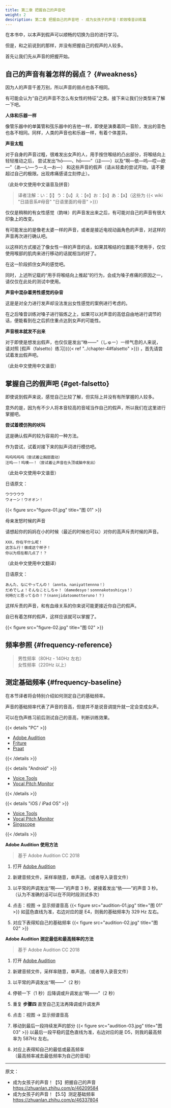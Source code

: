 ```yaml
---
title: 第二章 把握自己的声音吧
weight: 2
description: 第二章 把握自己的声音吧 - 成为女孩子的声音！即效嗓音训练篇
---
```


在本书中，以本声到假声可以顺畅的切换为目的进行学习。

但是，和之前说到的那样，并没有把握自己的假声的人较多。

首先让我们先从声音的把握开始。

## 自己的声音有着怎样的弱点？ {#weakness}

因为人的声音千差万别，所以声音的弱点也各不相同。

有可能会认为“自己的声音不怎么有女性的特征”之类。接下来让我们分类型来了解一下吧。

**人体和乐器一样**

像管乐器中的单簧管和弦乐器中的吉他一样，即使是演奏着同一音阶，发出的音色也各不相同。同样，人类的声音也和乐器一样，有着个体差异。

**声音太粗**

对于自身的声音过粗，很难发出女声的人，用手按住喉结的凸出部分，将喉结向上轻轻推动之后，
尝试发出“hō——、hō——”（ほ——）以及“啊—依—呜—哎—欧—”（あ—い—う—え—お—）
和这些声音的假声（请从轻柔的尝试开始，请不要超过自己的极限。出现疼痛感请立刻停止）。

（此处中文使用中文谐音及拼音）

> 译者注解：い：【i】う：【u】え：【e】お：【o】あ：【a】（这些为 {{< wiki "日語音系#母音" "日语里面的母音" >}}）

仅仅是稍稍的有女性感觉（韵味）的声音发出来之后，有可能对自己的声音有很大印象上的改变。

有可能发出的是像老太婆一样的声音，或者是接近电视动画角色的声音，对这样的声音再次进行确认吧。

以这样的方式接近了像女性一样的声音的话，如果其喉结的位置能不使用手，仅仅使用喉部的肌肉来进行移动的话就相当的好了。

在这一阶段抓住女声的感觉吧。

同时，上述所记载的“用手将喉结向上推起“的行为，会成为嗓子疼痛的原因之一，请仅仅在此处的测试中使用。

**声音中混杂着男性感觉的杂音**

这是是对全力进行发声却没法发出女性感觉的案例进行考虑的。

在之后嗓音训练对嗓子进行锻炼之上，如果可以对声音的高低自由地进行调节的话，便能看到在之后抓住重点达到女声的可能性。

**声音根本就发不出来**

对于即使是想发出假声，也仅仅是发出“咻——”（しゅー）一样气息的人来说，
请对照 [假声（falsetto）练习]({{< ref "../chapter-4#falsetto" >}}) ，首先请尝试着发出假声吧。

（此处中文使用中文谐音）

## 掌握自己的假声吧 {#get-falsetto}

即使说到假声来说，感觉自己比较了解，但实际上并没有有所掌握的人较多。

意外的是，因为有不少人将本音较高的音域当作自己的假声，所以我们在这里进行掌握吧。

**尝试着模仿狗的吠叫**

这是确认假声的较为容易的一种方法。

作为尝试，试着对接下来的拟声词进行模仿吧。

```quote
呜呜呜呜呜（尝试着让胸部震动）
汪呜——！呜噢——！（尝试着让声音在头顶或脑中发出）
```

（此处中文使用中文谐音）

日语原文：

```quote
ウウウウウ
ウォーン！ウオオン！
```

{{< figure src="figure-01.jpg" title="图 01" >}}

母亲发怒时候的声音

请想起你的妈妈在小的时候（最近的时候也可以）对你的高声斥责时候的声音。

```quote
XXX，你在干什么呢！
这怎么行！做成这个样子！
你以为现在都几点了！？
```

（此处中文使用中文翻译）

日语原文：

```quote
あんた、なにやってんの！（annta、naniyattennno！）
だめでしょ！そんなことしちゃ！（damedesyo！sonnnakotoshicya！）
何時だと思ってるの！？(nannjidatoomotteruno！？)
```

这样斥责的声音，和有血缘关系的你来说可能更接近你自己的假声。

自已有着怎样的假声，这样应该就可以掌握了。

{{< figure src="figure-02.jpg" title="图 02" >}}

## 频率参照 {#frequency-reference}

> 男性频率（80Hz - 140Hz 左右）\
> 女性频率（220Hz 以上）

## 测定基础频率 {#frequency-baseline}

在本节译者将会特别介绍如何测定自己的基础频率。

声音的基础频率代表了声音的音高，但是并不是说音调提升就一定会变成女声。

可以在伪声练习前后测试自己的音高，判断训练效果。

{{< details "PC" >}}

- [Adobe Audition](https://www.adobe.com/products/audition.html)
- [Friture](https://friture.org)
- [Praat](https://www.fon.hum.uva.nl/praat)

{{< /details >}}

{{< details "Android" >}}

- [Voice Tools](https://play.google.com/store/apps/details?id=com.DevExtras.VoiceTools)
- [Vocal Pitch Monitor](https://play.google.com/store/apps/details?id=com.tadaoyamaoka.vocalpitchmonitor)

{{< /details >}}

{{< details "iOS / iPad OS" >}}

- [Voice Tools](https://apps.apple.com/app/id1447495900)
- [Vocal Pitch Monitor](https://apps.apple.com/app/id842218231)
- [Singscope](https://apps.apple.com/app/id944309175)

{{< /details >}}

**Adobe Audition 使用方法**

> 基于 Adobe Audition CC 2018

1. 打开 [Adobe Audition](https://www.adobe.com/products/audition.html)
1. 新建音频文件，采样率随意，单声道。（或者导入录音文件）
1. 以平常的声调发出“啊——”的声音 3 秒，紧接着发出“依——”的声音 3 秒。（认为不准确的话可以在不同时段测试多次）
1. 点击：视图 → 显示频谱音高
   {{< figure src="audition-01.jpg" title="图 01" >}}
   如蓝色直线为准，右边对应的是 E4，则我的基础频率为 329 Hz 左右。

1. 对应下表得知自己的基础频率
   {{< figure src="audition-02.jpg" title="图 02" >}}

**Adobe Audition 测定最低和最高频率的方法**

> 基于 Adobe Audition CC 2018

1. 打开 [Adobe Audition](https://www.adobe.com/products/audition.html)
1. 新建音频文件，采样率随意，单声道。（或者导入录音文件）
1. 以平常的声调发出“啊——”（2 秒）
1. 停顿一下（1 秒）后降调或升调发出“啊——”（2 秒）
1. 重复 **步骤四** 直至自己无法再降调或升调发声
1. 点击：视图 → 显示频谱音高
1. 移动到最后一段持续发声的部分
   {{< figure src="audition-03.jpg" title="图 03" >}}
   以最后一段平稳的蓝色直线为准，右边对应的是 D5，则我的最高频率为 587Hz 左右。

1. 对应上表得知自己的最低或最高频率\
   （最高频率减去最低频率为自己的音域）

---

原文：

- 成为女孩子的声音！【5】把握自己的声音\
  <https://zhuanlan.zhihu.com/p/46209584>
- 成为女孩子的声音！【5.5】测定基础频率\
  <https://zhuanlan.zhihu.com/p/46337804>
